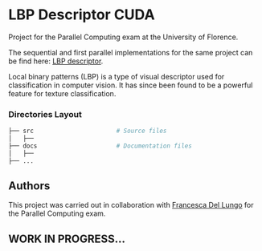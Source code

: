 # LBP Descriptor CUDA
Project for the Parallel Computing exam at the University of Florence.

The sequential and first parallel implementations for the same project can be find here: [LBP descriptor](https://github.com/matpetrone/LBP_Descriptor).

Local binary patterns (LBP) is a type of visual descriptor used for classification in computer vision. It has since been found to be a powerful feature for texture classification.

### Directories Layout

```bash
├── src                       # Source files
│   ├── 
├── docs                      # Documentation files
│   ├── 
├── ...
```

## Authors
This project was carried out in collaboration with [Francesca Del Lungo](https://github.com/francidellungo) for the Parallel Computing exam.

## WORK IN PROGRESS...
